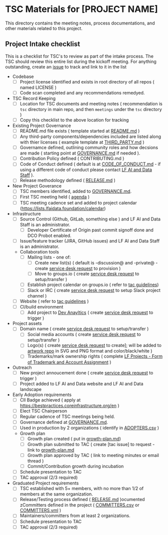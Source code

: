 # TSC Materials for [PROJECT NAME]

This directory contains the meeting notes, process documentations, and other materials related to this project.

## Project Intake checklist

This is a checklist for TSC's to review as part of the intake process. The TSC should review this entire list during the kickoff meeting. For anything outstanding, create an [issue](../issues) to track and link to it in the list

- Codebase
  - [ ] Project license identified and exists in root directory of all repos ( named LICENSE )
  - [ ] Code scan completed and any recommendations remedyed.
- TSC Record Keeping
  - [ ] Location for TSC documents and meeting notes ( recommendation is ```tsc``` directory in main repo, and then ```meetings``` under the ```tsc``` directory )
  - [ ] Copy this checklist to the above location for tracking
- Existing Project Governance
  - [ ] README.md file exists ( template started at [README.md](../README.md) )
  - [ ] Any third-party components/dependencies included are listed along with thier licenses ( example template at [THIRD_PARTY.md](../THIRD_PARTY.md) )
  - [ ] Governamce defined, outlining community roles and how decsions are made ( starting point at [GOVERNANCE.md](../GOVERNANCE.md) if needed ).
  - [ ] Contribution Policy defined ( CONTRIBUTING.md )
  - [ ] Code of Conduct defined ( default is at [CODE_OF_CONDUCT.md](../CODE_OF_CONDUCT.md) - if using a different code of conduct please contact [LF AI and Data Staff](mailto:operations@lfaidata.foundation) ).
  - [ ] Release methodology defined ( [RELEASE.md](../RELEASE.md) )
- New Project Goverance
  - [ ] TSC members identified, added to [GOVERNANCE.md](../GOVERNANCE.md).
  - [ ] First TSC meeting held ( [agenda](meetings) )
  - [ ] TSC meeting cadence set and added to project calendar (https://lists.lfaidata.foundation/calendar)
- Infrastructure
  - [ ] Source Control (Github, GitLab, something else ) and LF AI and Data Staff is an administrator.	
    - [ ] Developer Certificate of Origin past commit signoff done and DCO Probot enabled.
  - [ ] Issue/feature tracker (JIRA, GitHub issues)	and LF AI and Data Staff is an administrator.
  - Collaboration tools 
    - [ ] Mailing lists - one of: 
      - [ ] Create new list(s) ( default is -discussion@ and -private@ - create [service desk request] to provision ) 
      - [ ] Move to groups.io ( create [service desk request] to setup/transfer )
    - [ ] Establish project calendar on groups.io ( refer to [tac guidelines])
    - [ ] Slack or IRC ( create [service desk request] to setup Slack project channel )
  - [ ] Website ( refer to [tac guidelines] )
  - [ ] CI/build environment	
 	- [ ] Add project to [Dev Anayltics](https://lfanalytics.io/projects/lf-energy) ( create [service desk request] to trigger )
- Project assets
  - [ ] Domain name	( create [service desk request] to setup/transfer )
	- [ ] Social media accounts	( create [service desk request] to setup/transfer )
	- [ ] Logo(s)	( create [service desk request] to create]; will be added to [artwork repo](https://artwork.lfaidata.foundation) in SVG and PNG format and color/black/white )
	- [ ] Trademarks/mark ownership rights ( complete [LF Projects - Form of Trademark and Account Assignment](lf_projects_trademark_assignment.md) )
- Outreach
  - [ ] New project annoucement done ( create [service desk request] to trigger )
  - [ ] Project added to LF AI and Data website and LF AI and Data landscape
- Early Adoption requirements  
  - [ ] CII Badge achieved ( apply at https://bestpractices.coreinfrastructure.org/en )
  - [ ] Elect TSC Chairperson
  - [ ] Regular cadence of TSC meetings being held.
  - [ ] Governance defined at [GOVERNANCE.md](../GOVERNANCE.md).
  - [ ] Used in production by 2 organizations ( identify in [ADOPTERS.csv](../ADOPTERS.csv) )
  - Growth plan
    - [ ] Growth plan created ( put in [growth-plan.md](growth-plan.md))
    - [ ] Growth plan submitted to TAC ( create [tac issue] to request - link to [growth-plan.md](growth-plan.md)
    - [ ] Growth plan approved by TAC ( link to meeting minutes or email thread )
	- [ ] Commit/Contribution growth during incubation
  - [ ] Schedule presentation to TAC
  - [ ] TAC approval (2/3 required)
- Graduated Project requirements	
  - [ ] TSC established with 5+ members, with no more than 1/2 of members at the same organization.
  - [ ] Release/Testing process defined ( [RELEASE.md](../RELEASE.md) )ocumented zCommitters defined in the project	( [COMMITTERS.csv](COMMITTERS.csv) or [COMMITTERS.yml](COMMITTERS.yml) )
  - [ ] Maintainers/committers from at least 2 organizations.
  - [ ] Schedule presentation to TAC
  - [ ] TAC approval (2/3 required)

[service desk request]: https://github.com/lfai/foundation/issues/new/choose
[tac guidelines]: https://github.com/lfai/tac 
